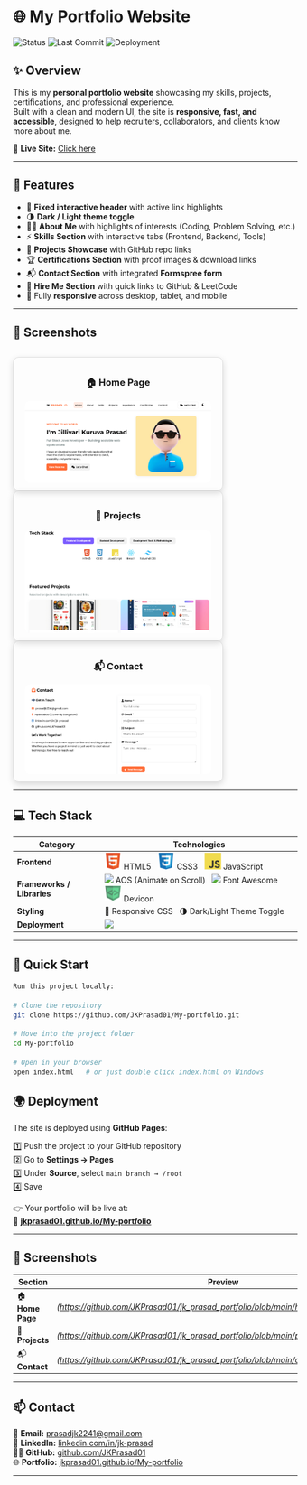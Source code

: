 # 🌐 My Portfolio Website

![Status](https://img.shields.io/badge/Status-Active-success)
![Last Commit](https://img.shields.io/github/last-commit/JKPrasad01/My-portfolio)
![Deployment](https://img.shields.io/badge/Deployed-GitHub%20Pages-blue)

## ✨ Overview
This is my **personal portfolio website** showcasing my skills, projects, certifications, and professional experience.  
Built with a clean and modern UI, the site is **responsive, fast, and accessible**, designed to help recruiters, collaborators, and clients know more about me.

🔗 **Live Site:** [Click here](https://jkprasad01.github.io/My-portfolio)

---

## 🚀 Features
- 📌 **Fixed interactive header** with active link highlights  
- 🌗 **Dark / Light theme toggle**  
- 🧑‍💻 **About Me** with highlights of interests (Coding, Problem Solving, etc.)  
- ⚡ **Skills Section** with interactive tabs (Frontend, Backend, Tools)  
- 📂 **Projects Showcase** with GitHub repo links  
- 🏆 **Certifications Section** with proof images & download links  
- 📬 **Contact Section** with integrated **Formspree form**  
- 🤝 **Hire Me Section** with quick links to GitHub & LeetCode  
- 📱 Fully **responsive** across desktop, tablet, and mobile  

---


## 📸 Screenshots  

<p align="center" style="display: flex; justify-content: center; gap: 20px;">

  <!-- Home -->
  <div style="text-align: center; width: 350px; padding: 10px; border: 1px solid #ddd; border-radius: 10px; box-shadow: 0 4px 12px rgba(0,0,0,0.15);">
    <h3>🏠 Home Page</h3>
    <img src="https://github.com/JKPrasad01/jk_prasad_portfolio/blob/main/home%20portfolio.png" alt="Home Page" width="330" style="border-radius: 8px;" />
  </div>

  <!-- Projects -->
  <div style="text-align: center; width: 350px; padding: 10px; border: 1px solid #ddd; border-radius: 10px; box-shadow: 0 4px 12px rgba(0,0,0,0.15);">
    <h3>💼 Projects</h3>
    <img src="https://github.com/JKPrasad01/jk_prasad_portfolio/blob/main/projects%20section.png" alt="Projects Section" width="330" style="border-radius: 8px;" />
  </div>

  <!-- Contact -->
  <div style="text-align: center; width: 350px; padding: 10px; border: 1px solid #ddd; border-radius: 10px; box-shadow: 0 4px 12px rgba(0,0,0,0.15);">
    <h3>📬 Contact</h3>
    <img src="https://github.com/JKPrasad01/jk_prasad_portfolio/blob/main/contact%20section.png" alt="Contact Section" width="330" style="border-radius: 8px;" />
  </div>

</p>


---



## 💻 Tech Stack


| **Category**       | **Technologies** |
|---------------------|------------------|
| **Frontend**        | <img src="https://raw.githubusercontent.com/devicons/devicon/master/icons/html5/html5-original.svg" width="30"/> HTML5 &nbsp; <img src="https://raw.githubusercontent.com/devicons/devicon/master/icons/css3/css3-original.svg" width="30"/> CSS3 &nbsp; <img src="https://raw.githubusercontent.com/devicons/devicon/master/icons/javascript/javascript-original.svg" width="30"/> JavaScript |
| **Frameworks / Libraries** | <img src="https://raw.githubusercontent.com/michalsnik/aos/master/assets/aos.gif" width="60"/> AOS (Animate on Scroll) &nbsp; <img src="https://cdnjs.cloudflare.com/ajax/libs/font-awesome/6.0.0-beta3/svgs/solid/code.svg" width="25"/> Font Awesome &nbsp; <img src="https://raw.githubusercontent.com/devicons/devicon/master/icons/devicon/devicon-original.svg" width="30"/> Devicon |
| **Styling**         | 🎨 Responsive CSS &nbsp; 🌗 Dark/Light Theme Toggle |
| **Deployment**      | <img src="https://img.shields.io/badge/GitHub%20Pages-327FC7?logo=github&logoColor=white" height="25"/>  |


---

## 🚀 Quick Start
```bash
Run this project locally:

# Clone the repository
git clone https://github.com/JKPrasad01/My-portfolio.git

# Move into the project folder
cd My-portfolio

# Open in your browser
open index.html   # or just double click index.html on Windows
```

## 🌍 Deployment

The site is deployed using **GitHub Pages**:

1️⃣ Push the project to your GitHub repository  
2️⃣ Go to **Settings → Pages**  
3️⃣ Under **Source**, select `main branch → /root`  
4️⃣ Save  

👉 Your portfolio will be live at:  
🔗 **[jkprasad01.github.io/My-portfolio](https://jkprasad01.github.io/My-portfolio)**  

---

## 📸 Screenshots

| **Section**   | **Preview** |
|---------------|-------------|
| 🏠 **Home Page** | *(https://github.com/JKPrasad01/jk_prasad_portfolio/blob/main/home%20portfolio.png)* |
| 💼 **Projects**  | *(https://github.com/JKPrasad01/jk_prasad_portfolio/blob/main/projects%20section.png)* |
| 📬 **Contact**   | *(https://github.com/JKPrasad01/jk_prasad_portfolio/blob/main/contact%20section.png)* |


---

## 📫 Contact

📩 **Email:** [prasadjk2241@gmail.com](mailto:prasadjk2241@gmail.com)  
💼 **LinkedIn:** [linkedin.com/in/jk-prasad](https://linkedin.com/in/jk-prasad)  
🧑‍💻 **GitHub:** [github.com/JKPrasad01](https://github.com/JKPrasad01)  
🌐 **Portfolio:** [jkprasad01.github.io/My-portfolio](https://jkprasad01.github.io/My-portfolio)  

---

